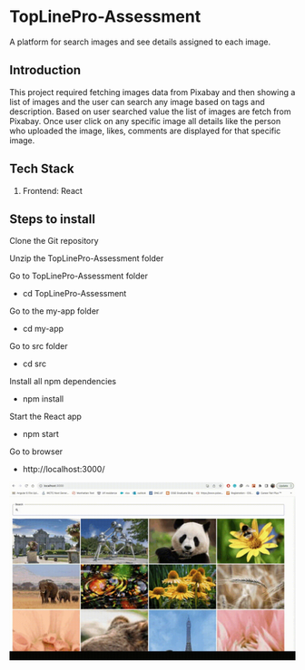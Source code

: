 # TopLinePro-Assessment

A platform for search images and see details assigned to each image.


## Introduction

This project required fetching images data from Pixabay and then showing a list of images and the user can search any image based on tags and description. Based on user searched value 
the list of images are fetch from Pixabay. Once user click on any specific image all details like the person who uploaded the image, likes, comments are displayed for that specific
image.

  
## Tech Stack

 1. Frontend: React

## Steps to install 

Clone the Git repository

Unzip the TopLinePro-Assessment folder

Go to TopLinePro-Assessment folder

- cd TopLinePro-Assessment

Go to the my-app folder

- cd my-app

Go to src folder

- cd src

Install all npm dependencies

- npm install

Start the React app

- npm start

Go to browser

- http://localhost:3000/

![](UI.gif)

   
